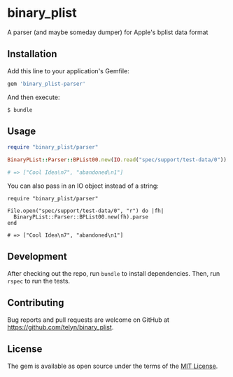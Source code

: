 # binary_plist

A parser (and maybe someday dumper) for Apple's bplist data format

## Installation

Add this line to your application's Gemfile:

```ruby
gem 'binary_plist-parser'
```

And then execute:

    $ bundle

## Usage


```ruby
require "binary_plist/parser"

BinaryPList::Parser::BPList00.new(IO.read("spec/support/test-data/0")).parse

# => ["Cool Idea\n7", "abandoned\n1"]  
```

You can also pass in an IO object instead of a string:

```
require "binary_plist/parser"

File.open("spec/support/test-data/0", "r") do |fh|
  BinaryPList::Parser::BPList00.new(fh).parse
end

# => ["Cool Idea\n7", "abandoned\n1"]  
```

## Development

After checking out the repo, run `bundle` to install dependencies. Then, run
`rspec` to run the tests.

## Contributing

Bug reports and pull requests are welcome on GitHub at https://github.com/telyn/binary_plist.

## License

The gem is available as open source under the terms of the [MIT License](https://opensource.org/licenses/MIT).
